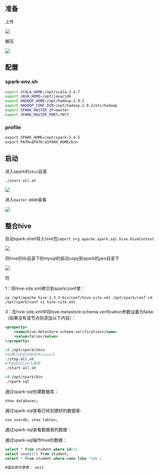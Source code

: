 
## 准备

上传

![](../markdown_img/Pasted%20image%2020220927082520.png)

解压

![](../markdown_img/Pasted%20image%2020220927082908.png)

## 配置

### spark-env.sh

```sh
export SCALA_HOME=/opt/scala-2.4.7
export JAVA_HOME=/opt/java/jdk
export HADOOP_HOME=/opt/hadoop-2.9.2
export HADOOP_CONF_DIR=/opt/hadoop-2.9.2/etc/hadoop
export SPARK_MASTER_IP=master
export SPARK_MASTER_PORT=7077
```

### profile

```txt
export SPARK_HOME=/opt/spark-2.4.5
export PATH=$PATH:$SPARK_HOME/bin
```

## 启动

进入spark的`sbin`目录

```sh
./start-all.sh
```

![](../markdown_img/Pasted%20image%2020220927083813.png)

进入`master:8080`查看

![](../markdown_img/Pasted%20image%2020220927083922.png)


## 整合hive

启动spark-shell导入hive包`import org.apache.spark.sql.hive.HiveContext`

![](../markdown_img/Pasted%20image%2020221007172836.png)

将hive的lib目录下的mysql的驱动copy到spark的jars目录下

![](../markdown_img/Pasted%20image%2020221007172958.png)

将

1：将hive-site.xml拷贝到spark/conf里：

`cp /opt/apache-hive-2.3.3-bin/conf/hive-site.xml /opt/spark/conf cd /opt/spark/conf vi hive-site.xml`

3：在hvie-site.xml中将hive.metastore.schema.verification参数设置为false （如果没有该节点则添加以下内容）：

```xml
<property>     
	<name>hive.metastore.schema.verification</name>     
	<value>false</value> 
</property>
```

```sh
cd /opt/spark/sbin
#如果已经启动就先停止spark
./stop-all.sh
#开始启动spark集群
./start-all.sh

cd /opt/spark/bin
./spark-sql
```

通过spark-sql创建数据库：

`show databases;`


通过spark-sql查看已经创建好的数据表:

`use userdb; show tables;`

通过spark-sql查看数据表的数据：

通过spark-sql操作hive的数据：

```sql
select * from student where id>3;  
select count(*) from student; 
select * from student where name like '%a%'; 

#退出命令使用： exit
```
